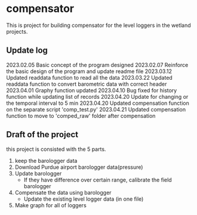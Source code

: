 # compensator
This is project for building compensator for the level loggers in the wetland projects.


## Update log
2023.02.05 Basic concept of the program designed
2023.02.07 Reinforce the basic design of the program and update readme file
2023.03.12 Updated readdata function to read all the data
2023.03.22 Updated readdata function to convert barometric data with correct header
2023.04.01 Graphy function updated
2023.04.10 Bug fixed for history function while updating list of records
2023.04.20 Update for changing or the temporal interval to 5 min
2023.04.20 Updated compensation function on the separate script 'comp_test.py'
2023.04.21 Updated compensation function to move to 'comped_raw' folder after compensation





## Draft of the project
this project is consisted with the 5 parts.
1. keep the barologger data
2. Download Purdue airport barologger data(pressure)
3. Update barologger
    - If they have difference over certain range, calibrate the field barologger
4. Compensate the data using barologger
    - Update the existing level logger data (in one file)
5. Make graph for all of loggers